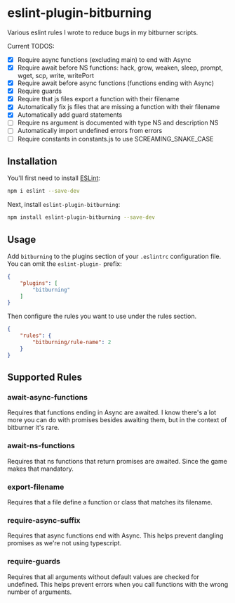 # eslint-plugin-bitburning

Various eslint rules I wrote to reduce bugs in my bitburner scripts.

Current TODOS:

- [x] Require async functions (excluding main) to end with Async
- [x] Require await before NS functions: hack, grow, weaken, sleep, prompt, wget, scp, write, writePort
- [x] Require await before async functions (functions ending with Async)
- [x] Require guards
- [x] Require that js files export a function with their filename
- [x] Automatically fix js files that are missing a function with their filename
- [x] Automatically add guard statements
- [ ] Require ns argument is documented with type NS and description NS
- [ ] Automatically import undefined errors from errors
- [ ] Require constants in constants.js to use SCREAMING_SNAKE_CASE

## Installation

You'll first need to install [ESLint](https://eslint.org/):

```sh
npm i eslint --save-dev
```

Next, install `eslint-plugin-bitburning`:

```sh
npm install eslint-plugin-bitburning --save-dev
```

## Usage

Add `bitburning` to the plugins section of your `.eslintrc` configuration file. You can omit the `eslint-plugin-` prefix:

```json
{
    "plugins": [
        "bitburning"
    ]
}
```


Then configure the rules you want to use under the rules section.

```json
{
    "rules": {
        "bitburning/rule-name": 2
    }
}
```

## Supported Rules

### await-async-functions

Requires that functions ending in Async are awaited. I know there's a lot more you can do with promises besides awaiting them, but in the context of bitburner it's rare.

### await-ns-functions

Requires that ns functions that return promises are awaited. Since the game makes that mandatory.

### export-filename

Requires that a file define a function or class that matches its filename.

### require-async-suffix

Requires that async functions end with Async. This helps prevent dangling promises as we're not using typescript.

### require-guards

Requires that all arguments without default values are checked for undefined. This helps prevent errors when you call functions with the wrong number of arguments.

